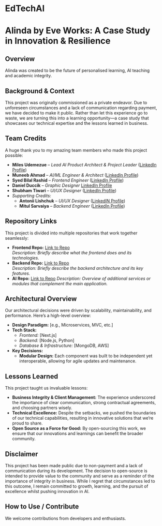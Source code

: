 # EdTechAI
# Alinda by Eve Works: A Case Study in Innovation & Resilience

## Overview
Alinda was created to be the future of personalised learning, AI teaching and academic integrity.

## Background & Context
This project was originally commissioned as a private endeavor. Due to unforeseen circumstances and a lack of communication regarding payment, we have decided to make it public. Rather than let this experience go to waste, we are turning this into a learning opportunity—a case study that showcases our technical expertise and the lessons learned in business.

## Team Credits
A huge thank you to my amazing team members who made this project possible:
- **Miles Udemezue** – *Lead AI Product Architect & Project Leader* ([LinkedIn Profile](https://www.linkedin.com/in/ude/))
- **Muneeb Ahmad** – *AI/ML Engineer & Architect* ([LinkedIn Profile](https://www.linkedin.com/in/muneeb-co/))
- **Syed Bilal Rashid** – *Frontend Engineer* ([LinkedIn Profile](https://www.linkedin.com/in/syedbilalrashid/))
- **Daniel Duccik** – *Graphic Designer* [LinkedIn Profile](https://www.linkedin.com/in/duccik/)
- **Shubham Tiwari** – *UI/UX Designer* ([LinkedIn Profile](https://www.linkedin.com/in/uxtiwari/))
- *Supporting Credits:*
  - **Antonii Lishchuk** – *UI/UX Designer* ([LinkedIN Profile](https://www.linkedin.com/in/antonii-lishchuk-8a8731201/))
  - **Mitul Sarvaiya** – *Backend Engineer* ([LinkedIn Profile](https://www.linkedin.com/in/mitulsrv/))



## Repository Links
This project is divided into multiple repositories that work together seamlessly:
- **Frontend Repo:** [Link to Repo](https://github.com/EveWorks/edunexus)  
  *Description: Briefly describe what the frontend does and its technologies.*
- **Backend Repo:** [Link to Repo](https://github.com/EveWorks/edunexus_backend)  
  *Description: Briefly describe the backend architecture and its key features.*
- **AI Repo:** [Link to Repo](https://github.com/EveWorks/AlindaAI) 
  *Description: Overview of additional services or modules that complement the main application.*

## Architectural Overview
Our architectural decisions were driven by scalability, maintainability, and performance. Here’s a high-level overview:

- **Design Paradigm:** [e.g., Microservices, MVC, etc.]
- **Tech Stack:**  
  - *Frontend:* [Next.js]  
  - *Backend:* [Node.js, Python]  
  - *Database & Infrastructure:* [MongoDB, AWS]
- **Key Decisions:**  
  - **Modular Design:** Each component was built to be independent yet interoperable, allowing for agile updates and maintenance.

## Lessons Learned
This project taught us invaluable lessons:
- **Business Integrity & Client Management:** The experience underscored the importance of clear communication, strong contractual agreements, and choosing partners wisely.
- **Technical Excellence:** Despite the setbacks, we pushed the boundaries of our technical capabilities, resulting in innovative solutions that we’re proud to share.
- **Open Source as a Force for Good:** By open-sourcing this work, we ensure that our innovations and learnings can benefit the broader community.

## Disclaimer
This project has been made public due to non-payment and a lack of communication during its development. The decision to open-source is intended to provide value to the community and serve as a reminder of the importance of integrity in business. While I regret that circumstances led to this outcome, I remain committed to growth, learning, and the pursuit of excellence whilst pushing innovation in AI.

## How to Use / Contribute
We welcome contributions from developers and enthusiasts.
